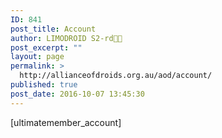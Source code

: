 ```yaml
---
ID: 841
post_title: Account
author: LIMODROID S2-rd🔭🔬
post_excerpt: ""
layout: page
permalink: >
  http://allianceofdroids.org.au/aod/account/
published: true
post_date: 2016-10-07 13:45:30
---
```

[ultimatemember_account]